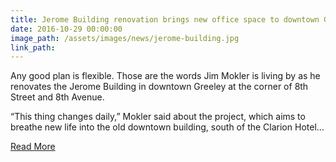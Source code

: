 ```yaml
---
title: Jerome Building renovation brings new office space to downtown Greeley
date: 2016-10-29 00:00:00
image_path: /assets/images/news/jerome-building.jpg
link_path:
---
```



Any good plan is flexible. Those are the words Jim Mokler is living by as he renovates the Jerome Building in downtown Greeley at the corner of 8th Street and 8th Avenue.

“This thing changes daily,” Mokler said about the project, which aims to breathe new life into the old downtown building, south of the Clarion Hotel…

[Read More](http://www.greeleytribune.com/news/business/jerome-building-renovation-brings-new-office-space-to-downtown-greeley/?sp-tk=D3765A17A1DCD9A305E9DF2EE81A564C1B6BC61C2A4D7AFE82458BCECF4EF7E247B36768E0B3F974B1BE59EA1AFC56C96481E1CC42C27E9151F54F0C0B6B8EAB1EB883CE25F534DA1B82E008D7F63B9AC98E0E21A94F181966EC7F0D24214016F7AD651B79972E8373BF2388830FDFEC4F5F23990F71536DA912106BBD28CCDFC86F24CE5D02DF7220FFBE4A277F638ACAF5CD2459EFAEBECEDC6AA80BE743BA544ABFD2)